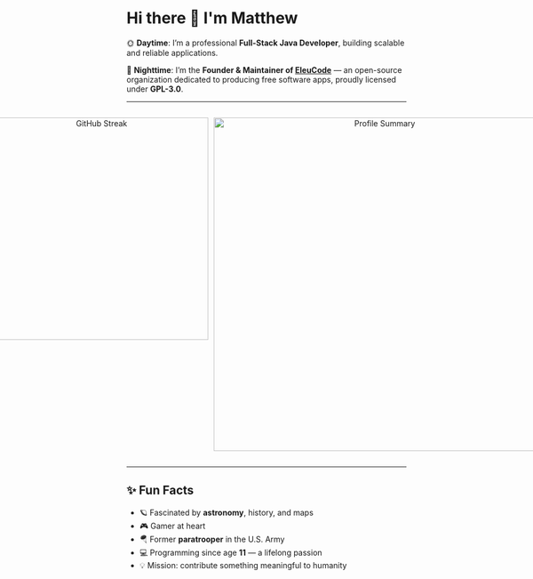 # Hi there 👋 I'm Matthew

🌞 **Daytime**: I’m a professional **Full-Stack Java Developer**, building scalable and reliable applications.  

🌙 **Nighttime**: I’m the **Founder & Maintainer of [EleuCode](https://github.com/EleuCode)** — an open-source organization dedicated to producing free software apps, proudly licensed under **GPL-3.0**.

---

<div align="center" style="display: flex; justify-content: center; gap: 10px;">
  
  <!-- GitHub Streak -->
  <img 
    src="https://github-readme-streak-stats.herokuapp.com?user=matthewschaney&theme=green_nur&hide_border=false" 
    width="400" 
    alt="GitHub Streak"/>
  
  <!-- Profile Summary -->
  <img 
    src="http://github-profile-summary-cards.vercel.app/api/cards/profile-details?username=matthewschaney&theme=github_dark" 
    width="600" 
    alt="Profile Summary"/>
  
</div>

---

## ✨ Fun Facts
- 🪐 Fascinated by **astronomy**, history, and maps  
- 🎮 Gamer at heart  
- 🪂 Former **paratrooper** in the U.S. Army  
- 💻 Programming since age **11** — a lifelong passion  
- 💡 Mission: contribute something meaningful to humanity
